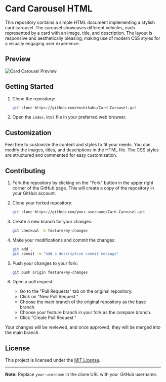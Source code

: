 # Card Carousel HTML

This repository contains a simple HTML document implementing a stylish card carousel. The carousel showcases different vehicles, each represented by a card with an image, title, and description. The layout is responsive and aesthetically pleasing, making use of modern CSS styles for a visually engaging user experience.

## Preview

![Card Carousel Preview](https://res.cloudinary.com/dlkqilyi0/image/upload/v1700560953/main_gzqqhn.png)

## Getting Started

1. Clone the repository:

   ```bash
   git clone https://github.com/enshikuku/Card-Carousel.git
   ```

2. Open the `index.html` file in your preferred web browser.

## Customization

Feel free to customize the content and styles to fit your needs. You can modify the images, titles, and descriptions in the HTML file. The CSS styles are structured and commented for easy customization.

## Contributing

1. Fork the repository by clicking on the "Fork" button in the upper right corner of the GitHub page. This will create a copy of the repository in your GitHub account.

2. Clone your forked repository:

   ```bash
   git clone https://github.com/your-username/Card-Carousel.git
   ```

3. Create a new branch for your changes:

   ```bash
   git checkout -b feature/my-changes
   ```

4. Make your modifications and commit the changes:

   ```bash
   git add .
   git commit -m "Add a descriptive commit message"
   ```

5. Push your changes to your fork:

   ```bash
   git push origin feature/my-changes
   ```

6. Open a pull request:
   - Go to the "Pull Requests" tab on the original repository.
   - Click on "New Pull Request."
   - Choose the main branch of the original repository as the base branch.
   - Choose your feature branch in your fork as the compare branch.
   - Click "Create Pull Request."

Your changes will be reviewed, and once approved, they will be merged into the main branch.

## License

This project is licensed under the [MIT License](LICENSE).

---

**Note:** Replace `your-username` in the clone URL with your GitHub username.
